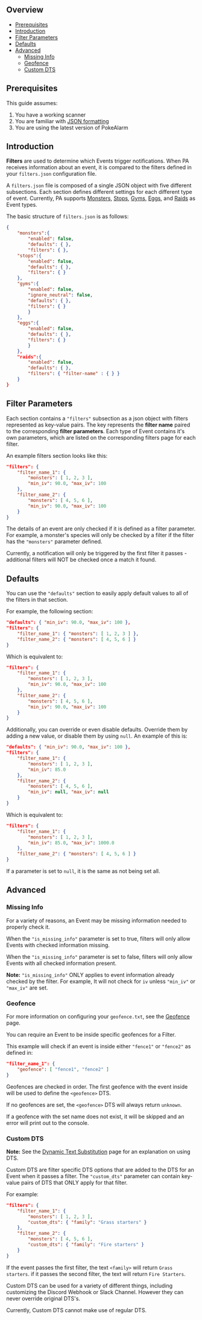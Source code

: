## Overview

* [Prerequisites](#prerequisites)
* [Introduction](#introduction)
* [Filter Parameters](#filter-parameters)
* [Defaults](#defaults)
* [Advanced](#advanced)
  * [Missing Info](#missing-info)
  * [Geofence](#geofence)
  * [Custom DTS](#custom-dts)

## Prerequisites
This guide assumes:

1. You have a working scanner
2. You are familiar with
[JSON formatting](https://www.w3schools.com/js/js_json_intro.asp)
3. You are using the latest version of PokeAlarm

## Introduction

**Filters** are used to determine which Events trigger notifications.
When PA receives information about an event, it is compared to the
filters defined in your `filters.json` configuration file.

A `filters.json` file is composed of a single JSON object with five
different subsections. Each section defines different settings for each
different type of event. Currently, PA supports
[Monsters](Monster-Filters),
[Stops](Stop-Filters), [Gyms](Gym-Filters), [Eggs](Egg-Filters),
and [Raids](Raid-Filters) as Event types.

The basic structure of `filters.json` is as follows:

```json
{
    "monsters":{
        "enabled": false,
        "defaults": { },
        "filters": { },
    "stops":{
        "enabled": false,
        "defaults": { },
        "filters": { }
    },
    "gyms":{
        "enabled": false,
        "ignore_neutral": false,
        "defaults": { },
        "filters": { }
        }
    },
    "eggs":{
        "enabled": false,
        "defaults": { },
        "filters": { }
        }
    },
    "raids":{
        "enabled": false,
        "defaults": { },
        "filters": { "filter-name" : { } }
    }
}
```


## Filter Parameters

Each section contains a `"filters"` subsection as a json object with
filters represented as key-value pairs. The key represents the
**filter name** paired to the corresponding **filter parameters**. Each
type of Event contains it's own parameters, which are listed on the
corresponding filters page for each filter.

An example filters section looks like this:
```json
"filters": {
    "filter_name_1": {
        "monsters": [ 1, 2, 3 ],
        "min_iv": 90.0, "max_iv": 100
    },
    "filter_name_2": {
        "monsters": [ 4, 5, 6 ],
        "min_iv": 90.0, "max_iv": 100
    }
}
```

The details of an event are only checked if it is defined as a filter
parameter. For example, a monster's species will only be checked by a
filter if the filter has the `"monsters"` parameter defined.

Currently, a notification will only be triggered by the first filter it
passes - additional filters will NOT be checked once a match it found.

## Defaults

You can use the `"defaults"` section to easily apply default values to
all of the filters in that section.

For example, the following section:
```json
"defaults": { "min_iv": 90.0, "max_iv": 100 },
"filters": {
    "filter_name_1": { "monsters": [ 1, 2, 3 ] },
    "filter_name_2": { "monsters": [ 4, 5, 6 ] }
}
```

Which is equivalent to:
```json
"filters": {
    "filter_name_1": {
        "monsters": [ 1, 2, 3 ],
        "min_iv": 90.0, "max_iv": 100
    },
    "filter_name_2": {
        "monsters": [ 4, 5, 6 ],
        "min_iv": 90.0, "max_iv": 100
    }
}
```

Additionally, you can override or even disable defaults. Override them
by adding a new value, or disable them by using `null`. An example of
this is:
```json
"defaults": { "min_iv": 90.0, "max_iv": 100 },
"filters": {
    "filter_name_1": {
        "monsters": [ 1, 2, 3 ],
        "min_iv": 85.0
    },
    "filter_name_2": {
        "monsters": [ 4, 5, 6 ],
        "min_iv": null, "max_iv": null
    }
}
```

Which is equivalent to:
```json
"filters": {
    "filter_name_1": {
        "monsters": [ 1, 2, 3 ],
        "min_iv": 85.0, "max_iv": 1000.0
    },
    "filter_name_2": { "monsters": [ 4, 5, 6 ] }
}
```

If a parameter is set to `null`, it is the same as not being set all.

## Advanced

### Missing Info

For a variety of reasons, an Event may be missing information needed to
properly check it.

When the `"is_missing_info"` parameter is set to true, filters will
only allow Events with checked information missing.

When the `"is_missing_info"` parameter is set to false, filters will
only allow Events with all checked information present.

**Note:** `"is_missing_info"` ONLY applies to event information already
checked by the filter. For example, It will not check for `iv` unless
`"min_iv"` or `"max_iv"` are set.

### Geofence

For more information on configuring your `geofence.txt`, see the
[Geofence](geofences) page.

You can require an Event to be inside specific geofences for a Filter.

This example will check if an event is inside either `"fence1"` or
`"fence2"` as defined in:
```json
"filter_name_1": {
    "geofence": [ "fence1", "fence2" ]
}
```

Geofences are checked in order. The first geofence with the event inside
 will be used to define the `<geofence>` DTS.

If no geofences are set, the `<geofence>` DTS will always return
`unknown`.

If a geofence with the set name does not exist, it will be skipped and
an error will print out to the console.

### Custom DTS

**Note:** See the [Dynamic Text Substitution](Dynamic-Text-Substitution)
page for an explanation on using DTS.

Custom DTS are filter specific DTS options that are added to the DTS for
an Event when it passes a filter. The `"custom_dts"` parameter can
contain key-value pairs of DTS that ONLY apply for that filter.

For example:
```json
"filters": {
    "filter_name_1": {
        "monsters": [ 1, 2, 3 ],
        "custom_dts": { "family": "Grass starters" }
    },
    "filter_name_2": {
        "monsters": [ 4, 5, 6 ],
        "custom_dts": { "family": "Fire starters" }
    }
}
```

If the event passes the first filter, the text `<family>` will return
`Grass starters`. if it passes the second filter, the text will return
`Fire Starters`.

Custom DTS can be used for a variety of different things, including
customizing the Discord Webhook or Slack Channel. However they can never
override original DTS's.

Currently, Custom DTS cannot make use of regular DTS.
